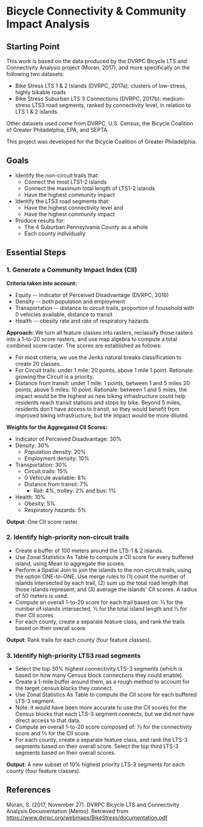 # Bicycle Connectivity & Community Impact Analysis

## Starting Point
This work is based on the data produced by the DVRPC Bicycle LTS and Connectivity Analysis project (Moran, 2017), and more specifically on the following two datasets:
* Bike Stress LTS 1 & 2 Islands (DVRPC, 2017a): clusters of low-stress, highly bikable roads
* Bike Stress Suburban LTS 3 Connections (DVRPC, 2017b): medium-stress LTS3 road segments, ranked by connectivity level, in relation to LTS 1 & 2 islands.

Other datasets used come from DVRPC, U.S. Census, the Bicycle Coalition of Greater Philadelphia, EPA, and SEPTA.

This project was developed for the Bicycle Coalition of Greater Philadelphia.

## Goals
* Identify the non-circuit trails that:
  * Connect the most LTS1-2 islands
  * Connect the maximum total length of LTS1-2 islands
  * Have the highest community impact
* Identify the LTS3 road segments that:
  * Have the highest connectivity level and
  * Have the highest community impact
* Produce results for:
  * The 4 Suburban Pennsylvania County as a whole
  * Each county individually

## Essential Steps
### 1. Generate a Community Impact Index (CII)
**Criteria taken into account:**
* Equity -- Indicator of Perceived Disadvantage (DVRPC, 2016)
* Density -- both population and employment  
* Transportation -- distance to  circuit trails, proportion of household with 0 vehicles available, distance to transit
* Health -- obesity rate and rate of respiratory hazards


**Approach:** We turn all feature classes into rasters, reclassify those rasters into a 1-to-20 score rasters, and use map algebra to compute a total combined score raster. The scores are established as follows:
* For most criteria, we use the Jenks natural breaks classification to create 20 classes.
* For Circuit trails:  under 1 mile: 20 points, above 1 mile 1 point. Rationale: growing the Circuit is a priority.
* Distance from transit:  under 1 mile: 1 points, between 1 and 5 miles 20 points, above 5 miles: 10 point. Rationale: between 1 and 5 miles, the impact would be the highest as new biking infrastructure could help residents reach transit stations and stops by bike. Beyond 5 miles, residents don’t have access to transit, so they would benefit from improved biking infrastructure, but the impact would be more diluted.


**Weights for the Aggregated CII Scores:**
* Indicator of Perceived Disadvantage: 30%
* Density: 30%
  * Population density: 20%
  * Employment density: 10%
* Transportation: 30%
  * Circuit trails: 15%
  * 0 Vehicule available: 8%
  * Distance from transit: 7%
    * Rail: 4%, trolley: 2% and bus: 1%
* Health: 10%
  * Obesity: 5%
  * Respiratory hazards: 5%

**Output**: One CII score raster.

### 2. Identify high-priority non-circuit trails
* Create a buffer of 100 meters around the LTS-1 & 2 islands.
* Use Zonal Statistics As Table to compute a CII score for every buffered island, using Mean to aggregate the scores.
* Perform a Spatial Join to join the islands to the non-circuit trails, using the option ONE-to-ONE. Use merge rules to (1) count the number of islands intersected by each trail,  (2) sum up the total road length that those islands represent, and (3) average the islands’ CII scores. A radius of 50 meters is used.
* Compute an overall 1-to-20 score for each trail based on: ⅓ for the number of islands intersected, ⅓ for the total island length and ⅓ for their CII scores.   
* For each county, create a separate feature class, and rank the trails based on their overall score.

**Output**: Rank trails for each county (four feature classes).

### 3. Identify high-priority LTS3 road segments
* Select the top 30% highest connectivity LTS-3 segments (which is based on how many Census block connections they could enable).
* Create a 1-mile buffer around them, as a rough method to account for the target census blocks they connect.
* Use Zonal Statistics As Table to compute the CII score for each buffered LTS-3 segment.
* Note: it would have been more accurate to use the CII scores for the Census blocks that each LTS-3 segment connects, but we did not have direct access to that data.
* Compute an overall 1-to-20 score composed of: ⅓ for the connectivity score and ⅔ for the CII score. 
* For each county, create a separate feature class, and rank the LTS-3 segments based on their overall score. Select the top third LTS-3 segments based on their overall scores.

**Output**: A new subset of 10% highest priority LTS-3 segments for each county (four feature classes).

## References
Moran, S. (2017, November 27). DVRPC Bicycle LTS and Connectivity Analysis Documentation [Memo]. Retrieved from
https://www.dvrpc.org/webmaps/BikeStress/documentation.pdf
